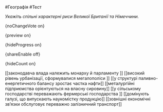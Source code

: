 #Географія #Тест

*Укажіть спільні характерні риси Великої Британії та Німеччини.*

{noChangeVote on}

{preview on}

{hideProgress on}

{shareEnable off}

{hideCount on}

[[законодавча влада належить монарху й парламенту ]]
[[високий рівень урбанізації, сформувалися мегалополіси ]]
[[у структурі паливно-енергетичного балансу зростає частка нафти]]
[[металургійні підприємства орієнтуються на власну сировину]]
[[у сільському господарстві переважають фермерські господарства ]]
[[домінують галузі, що випускають наукомістку продукцію]]
[[зовнішні економічні зв’язки обслуговує переважно залізничний транспорт]]
